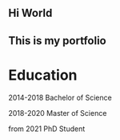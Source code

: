 ## Hi World


## This is my portfolio

# Education

2014-2018 Bachelor of Science

2018-2020 Master of Science

from 2021 PhD Student

